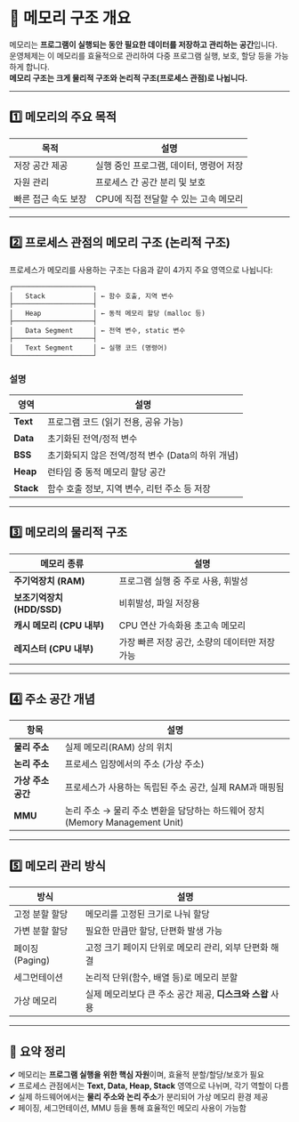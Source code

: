 # 🧠 메모리 구조 개요

메모리는 **프로그램이 실행되는 동안 필요한 데이터를 저장하고 관리하는 공간**입니다.  
운영체제는 이 메모리를 효율적으로 관리하여 다중 프로그램 실행, 보호, 할당 등을 가능하게 합니다.  
**메모리 구조는 크게 물리적 구조와 논리적 구조(프로세스 관점)로 나뉩니다.**

---

## 1️⃣ 메모리의 주요 목적

| 목적               | 설명 |
|--------------------|------|
| 저장 공간 제공      | 실행 중인 프로그램, 데이터, 명령어 저장 |
| 자원 관리           | 프로세스 간 공간 분리 및 보호 |
| 빠른 접근 속도 보장 | CPU에 직접 전달할 수 있는 고속 메모리 |

---

## 2️⃣ 프로세스 관점의 메모리 구조 (논리적 구조)

프로세스가 메모리를 사용하는 구조는 다음과 같이 4가지 주요 영역으로 나뉩니다:

```text
┌────────────────────┐
│   Stack            │ ← 함수 호출, 지역 변수
├────────────────────┤
│   Heap             │ ← 동적 메모리 할당 (malloc 등)
├────────────────────┤
│   Data Segment     │ ← 전역 변수, static 변수
├────────────────────┤
│   Text Segment     │ ← 실행 코드 (명령어)
└────────────────────┘
```

### 설명

| 영역          | 설명 |
|---------------|------|
| **Text**      | 프로그램 코드 (읽기 전용, 공유 가능) |
| **Data**      | 초기화된 전역/정적 변수 |
| **BSS**       | 초기화되지 않은 전역/정적 변수 (Data의 하위 개념) |
| **Heap**      | 런타임 중 동적 메모리 할당 공간 |
| **Stack**     | 함수 호출 정보, 지역 변수, 리턴 주소 등 저장 |

---

## 3️⃣ 메모리의 물리적 구조

| 메모리 종류   | 설명 |
|----------------|------|
| **주기억장치 (RAM)** | 프로그램 실행 중 주로 사용, 휘발성 |
| **보조기억장치 (HDD/SSD)** | 비휘발성, 파일 저장용 |
| **캐시 메모리 (CPU 내부)** | CPU 연산 가속화용 초고속 메모리 |
| **레지스터 (CPU 내부)** | 가장 빠른 저장 공간, 소량의 데이터만 저장 가능 |

---

## 4️⃣ 주소 공간 개념

| 항목       | 설명 |
|------------|------|
| **물리 주소** | 실제 메모리(RAM) 상의 위치 |
| **논리 주소** | 프로세스 입장에서의 주소 (가상 주소) |
| **가상 주소 공간** | 프로세스가 사용하는 독립된 주소 공간, 실제 RAM과 매핑됨 |
| **MMU**     | 논리 주소 → 물리 주소 변환을 담당하는 하드웨어 장치 (Memory Management Unit) |

---

## 5️⃣ 메모리 관리 방식

| 방식             | 설명 |
|------------------|------|
| 고정 분할 할당     | 메모리를 고정된 크기로 나눠 할당 |
| 가변 분할 할당     | 필요한 만큼만 할당, 단편화 발생 가능 |
| 페이징 (Paging)   | 고정 크기 페이지 단위로 메모리 관리, 외부 단편화 해결 |
| 세그먼테이션      | 논리적 단위(함수, 배열 등)로 메모리 분할 |
| 가상 메모리       | 실제 메모리보다 큰 주소 공간 제공, **디스크와 스왑** 사용 |

---

## 🎯 요약 정리

✔ 메모리는 **프로그램 실행을 위한 핵심 자원**이며, 효율적 분할/할당/보호가 필요  
✔ 프로세스 관점에서는 **Text, Data, Heap, Stack** 영역으로 나뉘며, 각기 역할이 다름  
✔ 실제 하드웨어에서는 **물리 주소와 논리 주소**가 분리되어 가상 메모리 환경 제공  
✔ 페이징, 세그먼테이션, MMU 등을 통해 효율적인 메모리 사용이 가능함

